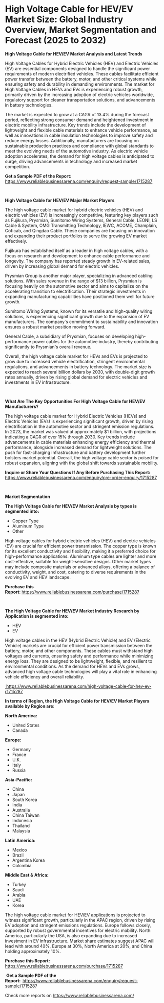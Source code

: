 <p><h1>High Voltage Cable for HEV/EV Market Size: Global Industry Overview, Market Segmentation and Forecast (2025 to 2032)</h1></p><p><strong>High Voltage Cable for HEV/EV Market Analysis and Latest Trends</strong></p>
<p><p>High Voltage Cables for Hybrid Electric Vehicles (HEV) and Electric Vehicles (EV) are essential components designed to handle the significant power requirements of modern electrified vehicles. These cables facilitate efficient power transfer between the battery, motor, and other critical systems while ensuring safety and durability in demanding environments. The market for High Voltage Cables in HEVs and EVs is experiencing robust growth, primarily driven by the increasing adoption of electric vehicles worldwide, regulatory support for cleaner transportation solutions, and advancements in battery technologies. </p><p>The market is expected to grow at a CAGR of 13.4% during the forecast period, reflecting strong consumer demand and heightened investment in electric mobility infrastructure. Key trends include the development of lightweight and flexible cable materials to enhance vehicle performance, as well as innovations in cable insulation technologies to improve safety and reduce energy losses. Additionally, manufacturers are focusing on sustainable production practices and compliance with global standards to meet the evolving needs of the automotive industry. As electric vehicle adoption accelerates, the demand for high voltage cables is anticipated to surge, driving advancements in technology and increased market competition.</p></p>
<p><strong>Get a Sample PDF of the Report:&nbsp;</strong> <a href="https://www.reliablebusinessarena.com/enquiry/request-sample/1715287?utm_campaign=3294&utm_medium=2&utm_source=Github&utm_content=ia&utm_term=28032025&utm_id=high-voltage-cable-for-hevev">https://www.reliablebusinessarena.com/enquiry/request-sample/1715287</a></p>
<p>&nbsp;</p>
<p><strong>High Voltage Cable for HEV/EV Major Market Players</strong></p>
<p><p>The high voltage cable market for hybrid electric vehicles (HEV) and electric vehicles (EV) is increasingly competitive, featuring key players such as Fujikura, Prysmian, Sumitomo Wiring Systems, General Cable, LEONI, LS Cable & System, OMG Transmitting Technology, IEWC, ACOME, Champlain, Coficab, and Qingdao Cable. These companies are focusing on innovation and expanding their product portfolios to serve the growing EV market effectively.</p><p>Fujikura has established itself as a leader in high voltage cables, with a focus on research and development to enhance cable performance and longevity. The company has reported steady growth in EV-related sales, driven by increasing global demand for electric vehicles.</p><p>Prysmian Group is another major player, specializing in advanced cabling solutions. With sales revenue in the range of $13 billion, Prysmian is focusing heavily on the automotive sector and aims to capitalize on the accelerating transition to electrification. Their strategic investments in expanding manufacturing capabilities have positioned them well for future growth.</p><p>Sumitomo Wiring Systems, known for its versatile and high-quality wiring solutions, is experiencing significant growth due to the expansion of EV manufacturers. The company's commitment to sustainability and innovation ensures a robust market position moving forward.</p><p>General Cable, a subsidiary of Prysmian, focuses on developing high-performance power cables for the automotive industry, thereby contributing significantly to Prysmian's overall revenue.</p><p>Overall, the high voltage cable market for HEVs and EVs is projected to grow due to increased vehicle electrification, stringent environmental regulations, and advancements in battery technology. The market size is expected to reach several billion dollars by 2030, with double-digit growth rates annually, driven by rising global demand for electric vehicles and investments in EV infrastructure.</p></p>
<p>&nbsp;</p>
<p><strong>What Are The Key Opportunities For High Voltage Cable for HEV/EV Manufacturers?</strong></p>
<p><p>The high voltage cable market for Hybrid Electric Vehicles (HEVs) and Electric Vehicles (EVs) is experiencing significant growth, driven by rising electrification in the automotive sector and stringent emission regulations. In 2023, the market was valued at approximately $1 billion, with projections indicating a CAGR of over 15% through 2030. Key trends include advancements in cable materials enhancing energy efficiency and thermal performance, alongside increased demand for lightweight solutions. The push for fast-charging infrastructure and battery development further bolsters market potential. Overall, the high voltage cable sector is poised for robust expansion, aligning with the global shift towards sustainable mobility.</p></p>
<p><strong>Inquire or Share Your Questions If Any Before Purchasing This Report:</strong> <a href="https://www.reliablebusinessarena.com/enquiry/pre-order-enquiry/1715287?utm_campaign=3294&utm_medium=2&utm_source=Github&utm_content=ia&utm_term=28032025&utm_id=high-voltage-cable-for-hevev">https://www.reliablebusinessarena.com/enquiry/pre-order-enquiry/1715287</a></p>
<p>&nbsp;</p>
<p><strong>Market Segmentation</strong></p>
<p><strong>The High Voltage Cable for HEV/EV Market Analysis by types is segmented into:</strong></p>
<p><ul><li>Copper Type</li><li>Aluminum Type</li><li>Other</li></ul></p>
<p><p>High voltage cables for hybrid electric vehicles (HEV) and electric vehicles (EV) are crucial for efficient power transmission. The copper type is known for its excellent conductivity and flexibility, making it a preferred choice for high-performance applications. Aluminum type cables are lighter and more cost-effective, suitable for weight-sensitive designs. Other market types may include composite materials or advanced alloys, offering a balance of conductivity, weight, and cost, catering to diverse requirements in the evolving EV and HEV landscape.</p></p>
<p><strong>Purchase this Report:&nbsp;</strong><a href="https://www.reliablebusinessarena.com/purchase/1715287?utm_campaign=3294&utm_medium=2&utm_source=Github&utm_content=ia&utm_term=28032025&utm_id=high-voltage-cable-for-hevev">https://www.reliablebusinessarena.com/purchase/1715287</a></p>
<p>&nbsp;</p>
<p><strong>The High Voltage Cable for HEV/EV Market Industry Research by Application is segmented into:</strong></p>
<p><ul><li>HEV</li><li>EV</li></ul></p>
<p><p>High voltage cables in the HEV (Hybrid Electric Vehicle) and EV (Electric Vehicle) markets are crucial for efficient power transmission between the battery, motor, and other components. These cables must withstand high voltages and currents, ensuring safety and performance while minimizing energy loss. They are designed to be lightweight, flexible, and resilient to environmental conditions. As the demand for HEVs and EVs grows, advanced high voltage cable technologies will play a vital role in enhancing vehicle efficiency and overall reliability.</p></p>
<p><a href="https://www.reliablebusinessarena.com/high-voltage-cable-for-hev-ev-r1715287?utm_campaign=3294&utm_medium=2&utm_source=Github&utm_content=ia&utm_term=28032025&utm_id=high-voltage-cable-for-hevev">&nbsp;https://www.reliablebusinessarena.com/high-voltage-cable-for-hev-ev-r1715287</a></p>
<p><strong>In terms of Region, the High Voltage Cable for HEV/EV Market Players available by Region are:</strong></p>
<p>
    <p> <strong> North America: </strong>
        <ul>
            <li>United States</li>
            <li>Canada</li>
        </ul>
        </p> 
    <p> <strong> Europe: </strong>
        <ul>
            <li>Germany</li>
            <li>France</li>
            <li>U.K.</li>
            <li>Italy</li>
            <li>Russia</li>
        </ul>
        </p> 
    <p> <strong> Asia-Pacific: </strong>
        <ul>
            <li>China</li>
            <li>Japan</li>
            <li>South Korea</li>
            <li>India</li>
            <li>Australia</li>
            <li>China Taiwan</li>
            <li>Indonesia</li>
            <li>Thailand</li>
            <li>Malaysia</li>
        </ul>
        </p> 
    <p> <strong> Latin America: </strong>
        <ul>
            <li>Mexico</li>
            <li>Brazil</li>
            <li>Argentina Korea</li>
            <li>Colombia</li>
        </ul>
        </p> 
    <p> <strong> Middle East & Africa: </strong>
        <ul>
            <li>Turkey</li>
            <li>Saudi</li>
            <li>Arabia</li>
            <li>UAE</li>
            <li>Korea</li>
        </ul>
    </p>
    </p>
<p><p>The high voltage cable market for HEV/EV applications is projected to witness significant growth, particularly in the APAC region, driven by rising EV adoption and stringent emissions regulations. Europe follows closely, supported by robust governmental incentives for electric mobility. North America, particularly the USA, is also expanding due to increased investment in EV infrastructure. Market share estimates suggest APAC will lead with around 40%, Europe at 30%, North America at 20%, and China holding approximately 10%.</p></p>
<p><strong>Purchase this Report: </strong><a href="https://www.reliablebusinessarena.com/purchase/1715287?utm_campaign=3294&utm_medium=2&utm_source=Github&utm_content=ia&utm_term=28032025&utm_id=high-voltage-cable-for-hevev">https://www.reliablebusinessarena.com/purchase/1715287</a></p>
<p>&nbsp;<strong>Get a Sample PDF of the Report:&nbsp;&nbsp;</strong><a href="https://www.reliablebusinessarena.com/enquiry/request-sample/1715287?utm_campaign=3294&utm_medium=2&utm_source=Github&utm_content=ia&utm_term=28032025&utm_id=high-voltage-cable-for-hevev">https://www.reliablebusinessarena.com/enquiry/request-sample/1715287</a></p>
<p><strong></strong></p>
<p>Check more reports on <a href="https://www.reliablebusinessarena.com/?utm_campaign=3294&utm_medium=2&utm_source=Github&utm_content=ia&utm_term=28032025&utm_id=high-voltage-cable-for-hevev">https://www.reliablebusinessarena.com/</a></p>